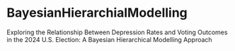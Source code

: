 # BayesianHierarchialModelling
Exploring the Relationship Between Depression Rates and Voting Outcomes in the 2024 U.S. Election: A Bayesian Hierarchical Modelling Approach
